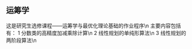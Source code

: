 ## 运筹学
这是研究生选修课程——运筹学与最优化理论基础的作业程序\n
主要内容包括有：
    1  分数类的高精度加减乘除计算\n
    2  线性规划的单纯形算法\n
    3  线性规划的两阶段算法\n
